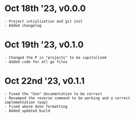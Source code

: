 # Oct 18th '23, v0.0.0
    - Project intialization and git init
    - Added changelog

# Oct 19th '23, v0.1.0
    - Changed the P in "projects" to be capitalized
    - Added code for all go files 

# Oct 22nd '23, v0.1.1
    - Fixed the "Use" documentation to be correct
    - Revamped the reverse command to be working and a correct implementation (wip)
    - Fixed above date formatting
    - Added updated build